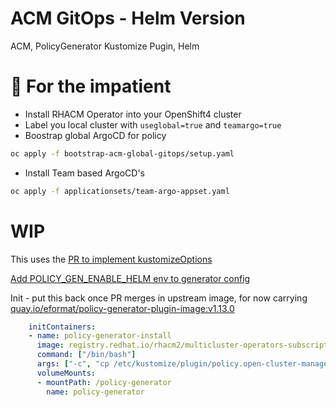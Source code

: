 # ACM GitOps - Helm Version

ACM, PolicyGenerator Kustomize Pugin, Helm

# 🤠 For the impatient

- Install RHACM Operator into your OpenShift4 cluster
- Label you local cluster with `useglobal=true` and `teamargo=true`
- Boostrap global ArgoCD for policy

```bash
oc apply -f bootstrap-acm-global-gitops/setup.yaml
```

- Install Team based ArgoCD's

```bash
oc apply -f applicationsets/team-argo-appset.yaml
```

# WIP

 This uses the [PR to implement kustomizeOptions](https://github.com/open-cluster-management-io/policy-generator-plugin/pull/109)

[Add POLICY_GEN_ENABLE_HELM env to generator config](https://github.com/open-cluster-management-io/policy-collection/pull/443)


Init - put this back once PR merges in upstream image, for now carrying [quay.io/eformat/policy-generator-plugin-image:v1.13.0](https://quay.io/repository/eformat/policy-generator-plugin-image)

```yaml
    initContainers:
    - name: policy-generator-install
      image: registry.redhat.io/rhacm2/multicluster-operators-subscription-rhel8:v2.7.0-57
      command: ["/bin/bash"]
      args: ["-c", "cp /etc/kustomize/plugin/policy.open-cluster-management.io/v1/policygenerator/PolicyGenerator /policy-generator/PolicyGenerator"]
      volumeMounts:
      - mountPath: /policy-generator
        name: policy-generator
```